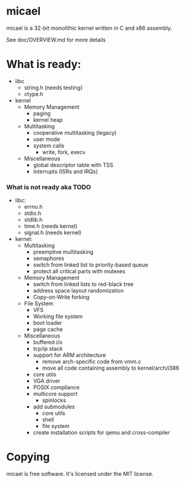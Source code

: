 # micael

micael is a 32-bit monolithic kernel written in C and x86 assembly.

See doc/OVERVIEW.md for more details

# What is ready:
* libc
  * string.h (needs testing)
  * ctype.h
* kernel
   * Memory Management
      * paging
      * kernel heap
   * Multitasking
      * cooperative multitasking (legacy)
      * user mode
	  * system calls
         * write, fork, execv
   * Miscellaneous
      * global descriptor table with TSS
      * interrupts (ISRs and IRQs)

### What is not ready aka TODO
* libc:
  * errno.h
  * stdio.h
  * stdlib.h
  * time.h   (needs kernel)
  * signal.h (needs kernel)
* kernel:
   * Multitasking
	  * preemptive multitasking
      * semaphores
      * switch from linked list to priority-based queue
      * protect all critical parts with mutexes
   * Memory Management
      * switch from linked lists to red-black tree
	  * address space layout randomization
      * Copy-on-Write forking
   * File System
	  * VFS
      * Working file system
      * boot loader
      * page cache
   * Miscellaneous
	  * buffered i/o
      * tcp/ip stack
      * support for ARM architecture
         * remove arch-specific code from vmm.c
         * move all code containing assembly to kernel/arch/i386
      * core utils
      * VGA driver
	  * POSIX compliance
      * multicore support
         * spinlocks
      * add submodules
         * core utils
         * shell
         * file system
      * create installation scripts for qemu and cross-compiler

# Copying
micael is free software. It's licensed under the MIT license.
